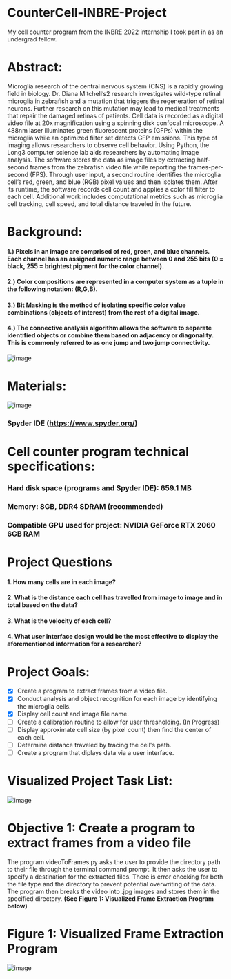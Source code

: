 # CounterCell-INBRE-Project
My cell counter program from the INBRE 2022 internship I took part in as an undergrad fellow.


# Abstract:
Microglia research of the central nervous system (CNS) is a rapidly growing field in biology. 
Dr. Diana Mitchell’s2 research investigates wild-type retinal microglia in zebrafish and a mutation that triggers the regeneration of retinal neurons. 
Further research on this mutation may lead to medical treatments that repair the damaged retinas of patients. 
Cell data is recorded as a digital video file at 20x magnification using a spinning disk confocal microscope. 
A 488nm laser illuminates green fluorescent proteins (GFPs) within the microglia while an optimized filter set detects GFP emissions. 
This type of imaging allows researchers to observe cell behavior. Using Python, the Long3 computer science lab aids researchers by automating image analysis. 
The software stores the data as image files by extracting half-second frames from the zebrafish video file while reporting the frames-per-second (FPS). 
Through user input, a second routine identifies the microglia cell’s red, green, and blue (RGB) pixel values and then isolates them. 
After its runtime, the software records cell count and applies a color fill filter to each cell. 
Additional work includes computational metrics such as microglia cell tracking, cell speed, and total distance traveled in the future.

# Background:
#### 1.) Pixels in an image are comprised of red, green, and blue channels. Each channel has an assigned numeric range between 0 and 255 bits (0 = black, 255 = brightest pigment for the color channel). 
#### 2.) Color compositions are represented in a computer system as a tuple in the following notation: (R,G,B).
#### 3.) Bit Masking is the method of isolating specific color value combinations (objects of interest) from the rest of a digital image.
#### 4.) The connective analysis algorithm allows the software to separate identified objects or combine them based on adjacency or diagonality. This is commonly referred to as one jump and two jump connectivity.
![image](https://github.com/Dan-Blanchette/INBRE-Internship-2022/blob/main/rdMeImg/tempsnip.png)

# Materials:
![image](https://github.com/Dan-Blanchette/INBRE-Internship-2022/blob/main/rdMeImg/Spyder%60.png)
### Spyder IDE (https://www.spyder.org/)

# Cell counter program technical specifications: 
### Hard disk space (programs and Spyder IDE): 659.1 MB  
### Memory: 8GB, DDR4 SDRAM (recommended) 
### Compatible GPU used for project:  NVIDIA GeForce RTX 2060 6GB RAM

# Project Questions
####      1. How many cells are in each image?
####      2. What is the distance each cell has travelled from image to image and in total based on the data?
####      3. What is the velocity of each cell?
####      4. What user interface design would be the most effective to display the aforementioned information for a researcher?
      
# Project Goals:
- [x] Create a program to extract frames from a video file.
- [x] Conduct analysis and object recognition for each image by identifying the microglia cells.
- [x] Display cell count and image file name.
- [ ] Create a calibration routine to allow for user thresholding. (In Progress)
- [ ] Display approximate cell size (by pixel count) then find the center of each cell.
- [ ] Determine distance traveled by tracing the cell's path.
- [ ] Create a program that diplays data via a user interface.

# Visualized Project Task List:

![image](https://github.com/Dan-Blanchette/INBRE-Internship-2022/blob/main/rdMeImg/Project%20Planning.jpeg?raw=true)

# Objective 1: Create a program to extract frames from a video file

The program videoToFrames.py asks the user to provide the directory path to their file through the terminal command prompt. It then asks the user to specify a destination for the extracted files. There is error checking for both the file type and the directory to prevent potential overwriting of the data. 
The program then breaks the video into .jpg images and stores them in the specified directory. 
**(See Figure 1: Visualized Frame Extraction Program below)**


# Figure 1: Visualized Frame Extraction Program
![image](https://github.com/Dan-Blanchette/INBRE-Internship-2022/blob/main/rdMeImg/Video%20To%20Image%20Software%20Inbre2022.jpeg?raw=true)

